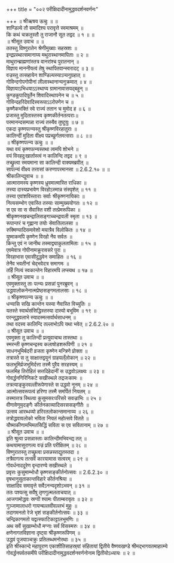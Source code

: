 +++
title = "००२ परीक्षिदादीनामुद्धवदर्शनवर्णनः"

+++
॥ श्रीऋषय ऊचुः ॥ ॥  
शाण्डिल्ये तौ समादिश्य परावृत्ते स्वमाश्रमम् ॥  
कि कथं चक्रतुस्तौ तु राजानौ सूत तद्वद ॥ १ ॥ ॥  
॥ श्रीसूत उवाच ॥ ॥  
ततस्तु विष्णुरातेन श्रेणीमुख्वाः सहस्रशः ॥  
इन्द्रप्रस्थात्समानाय्य मथुरास्थानमापिताः ॥ २ ॥  
माथुरान्ब्राह्मणांस्तत्र वानरांश्च पुरातनान् ॥  
विज्ञाय माननीयत्वं तेषु स्थापितवान्स्वरादट् ॥ ३ ॥  
वज्रस्तु तत्सहायेन शाण्डिल्यस्याऽप्यनुग्रहात् ॥  
गोविन्दगोपगोपीनां लीलास्थानान्यनुक्रमात् ॥ ४ ॥  
विज्ञायाऽभिधयाऽऽस्थाप्य ग्रामानावासयद्बहून् ॥  
कुण्डकूपादिपूर्तेन शिवादिस्थापनेन च ॥ ५ ॥  
गोविन्दहरिदेवादिस्वरूपाऽऽरोपणेन च ॥  
कृष्णैकभक्तिं स्वे राज्यं ततान च मुमोद ह ॥ ६ ॥  
प्रजास्तु मुदितास्तस्य कृष्णकीर्तनतत्पराः॥  
परमानन्दसम्पन्ना राज्यं तस्यैव तुष्टुवुः ॥ ७ ॥  
एकदा कृष्णपत्न्यस्तु श्रीकृष्णविरहातुराः ॥  
कालिन्दीं मुदिता वीक्ष्य पप्रच्छुर्गतमत्सराः ॥ ८ ॥॥  
॥ श्रीकृष्णपत्न्य ऊचुः ॥ ॥  
यथा वयं कृष्णपत्न्यस्तथा त्वमपि शोभने ॥  
वयं विरहदुःखार्तास्त्वं न कालिन्दि तद्वद ॥ ९ ॥  
तच्छ्रुत्वा स्मयमाना सा कालिन्दी वाक्यमब्रवीत् ॥  
सापत्न्यं वीक्ष्य तत्तासां करुणापरमानसा ॥ 2.6.2.१० ॥ ॥  
श्रीकालिन्द्युवाच ॥ ॥  
आत्मारामस्य कृष्णस्य ध्रुवमात्मास्ति राधिका ॥  
तस्या दास्यप्रभावेण विरहोऽस्मान्न संस्पृशेत् ॥ ११ ॥  
तस्या एवांशविस्ताराः सर्वाः श्रीकृष्णनायिकाः ॥  
नित्यसम्भोग एवास्ति तस्याः साम्मुख्ययोगतः ॥ १२ ॥  
स एव सा स सैवास्ति वशी तत्प्रेमरूपिका ॥  
श्रीकृष्णनखचन्द्रालिसङ्गाच्चन्द्रावली स्मृता ॥ १३ ॥  
रूपान्तरं च गृह्णाना तयोः सेवातिलालसा ॥  
रुक्मिण्यादिसमावेशो मयात्रैव विलोकितः ॥ १४ ॥  
युष्माकमपि कृष्णेन विरहो नैव सर्वतः ॥  
किन्तु एवं न जानीथ तस्माद्व्याकुलतामिताः ॥ १५ ॥  
एवमेवात्र गोपीनामक्रूरावसरे पुरा ॥  
विरहाभास एवासीदुद्धवेन समाहितः ॥ १६ ॥  
तेनैव भवतीनां चेद्भवेदत्र समागमः ॥  
तर्हि नित्यं स्वकान्तेन विहारमपि लप्स्यथ ॥ १७ ॥  
॥ श्रीसूत उवाच ॥ ॥  
एवमुक्तास्तु ताः पत्न्यः प्रसन्नां पुनरब्रुवन् ॥  
उद्धवालोकनेनात्मप्रेष्ठसङ्गमलालसाः ॥ १८ ॥  
॥ श्रीकृष्णपत्न्य ऊचुः ॥ ॥  
धन्यासि सखि कान्तेन यस्या नैवास्ति विच्युतिः ॥  
यतस्ते स्वार्थसंसिद्धिस्तस्या दास्यो बभूविम ॥ १९ ॥  
परन्तूद्धवलाभे स्यादस्मत्सर्वार्थसाधनम् ॥  
तथा वदस्व कालिन्दि तल्लाभोऽपि यथा भवेत् ॥ 2.6.2.२० ॥  
॥ श्रीसूत उवाच ॥ ॥  
एवमुक्ता तु कालिन्दी प्रत्युवाचाथ तास्तथा ॥  
स्मरन्ती कृष्णचन्द्रस्य कलाषोडशरूपिणी ॥ २१ ॥  
साधनभूमिर्बदरी व्रजता कृष्णेन मन्त्रिणे प्रोक्ता ॥  
तत्रास्ते स तु साक्षात्तद्वयुनं ग्राहयल्ँलोकान् ॥ २२ ॥  
फलभूमिर्व्रजभूमिर्दत्ता तस्मै पुरैव सरहस्यम् ॥  
फलमिह तिरोहितं सत्तदिहेदानीं स उद्धवोऽलक्ष्यः ॥ २३ ॥  
गोवर्द्धनगिरिनिकटे सखीस्थले तद्रजःकामः ॥  
तत्रत्याङ्कुरवल्लीरूपेणास्ते स उद्धवो नूनम् ॥ २४ ॥  
आत्मोत्सवरूपत्वं हरिणा तस्मै समर्पितं नियतम् ॥  
तस्मात्तत्र स्थित्वा कुसुमसरःपरिसरे सवज्राभिः ॥ २५ ॥  
वीणावेणुमृदङ्गैः कीर्तनकाव्यादिसरससङ्गीतैः ॥  
उत्सव आरब्धव्यो हरिरतलोकान्समानाय्य ॥ २६ ॥  
तत्रोद्धवावलोको भविता नियतं महोत्सवे वितते ॥  
यौष्माकीणामभिमतसिद्धिं सविता स एव सवितानाम् ॥ २७ ॥  
॥ श्रीसूत उवाच ॥ ॥  
इति श्रुत्वा प्रसन्नास्ताः कालिन्दीमभिवन्द्य तत् ॥  
कथयामासुरागत्य वज्रं प्रति परीक्षितम् ॥ २८ ॥  
विष्णुरातस्तु तच्छ्रुत्वा प्रसन्नस्तद्युतस्तदा ॥  
तत्रैवागत्य तत्सर्वं कारयामास सत्वरम् ॥ २९ ॥  
गोवर्धनाददूरेण वृन्दारण्ये सखीस्थले ॥  
प्रवृत्तः कुसुमाम्भोधौ कृष्णसङ्कीर्तनोत्सवः ॥ 2.6.2.३० ॥  
वृषभानुसुताकान्तविहारे कीर्तनश्रिया ॥  
साक्षादिव समावृत्ते सर्वेऽनन्यदृशोऽभवन् ॥ ३१ ॥  
ततः पश्यत्सु सर्वेषु तृणगुल्मलताचयात् ॥  
आजगामोद्धवः स्रग्वी श्यामः पीताम्बरावृतः ॥ ३२ ॥  
गुञ्जामालाधरो गायन्बल्लवीवल्लभं मुहुः ॥  
तदागमनतो रेजे भृशं सङ्कीर्तनोत्सवः ॥ ३३ ॥  
चन्द्रिकागमतो यद्वत्स्फाटिकाट्टालभूमणिः ॥  
अथ सर्वे सुखाम्भोधौ मग्नाः सर्वं विसस्मरुः ॥ ३४ ॥  
क्षणेनागतविज्ञाना दृष्ट्वा श्रीकृष्णरूपिणम् ॥  
उद्धवं पूजयाञ्चक्रुः प्रतिलब्धमनोरथाः ॥ ३५ ॥  
इति श्रीस्कान्दे महापुराण एकाशीतिसाहस्र्यां संहितायां द्वितीये वैष्णवखण्डे श्रीमद्भागवतमाहात्म्ये गोवर्द्धनपर्वतसमीपे परीक्षिदादीनामुद्धवदर्शनवर्णनोनाम द्वितीयोऽध्यायः ॥ २ ॥